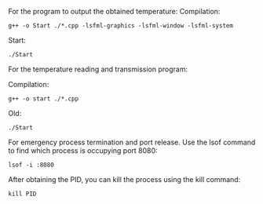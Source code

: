 
For the program to output the obtained temperature:
Compilation:
```
g++ -o Start ./*.cpp -lsfml-graphics -lsfml-window -lsfml-system
```
Start:
```
./Start
```

For the temperature reading and transmission program:

Compilation:
```
g++ -o start ./*.cpp
```
Old:
```
./Start
```


For emergency process termination and port release.
Use the lsof command to find which process is occupying port 8080:

```
lsof -i :8080
```
After obtaining the PID, you can kill the process using the kill command:
```
kill PID
```